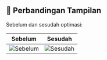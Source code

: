 ## 📸 Perbandingan Tampilan
Sebelum dan sesudah optimasi:

| Sebelum | Sesudah |
|--------|--------|
| ![Sebelum](https://github.com/user-attachments/assets/8b25f3db-65c0-4181-87bd-cf2a2ed2691f) | ![Sesudah](https://github.com/user-attachments/assets/e0286457-4521-4c67-902d-cf031e39426c) |
